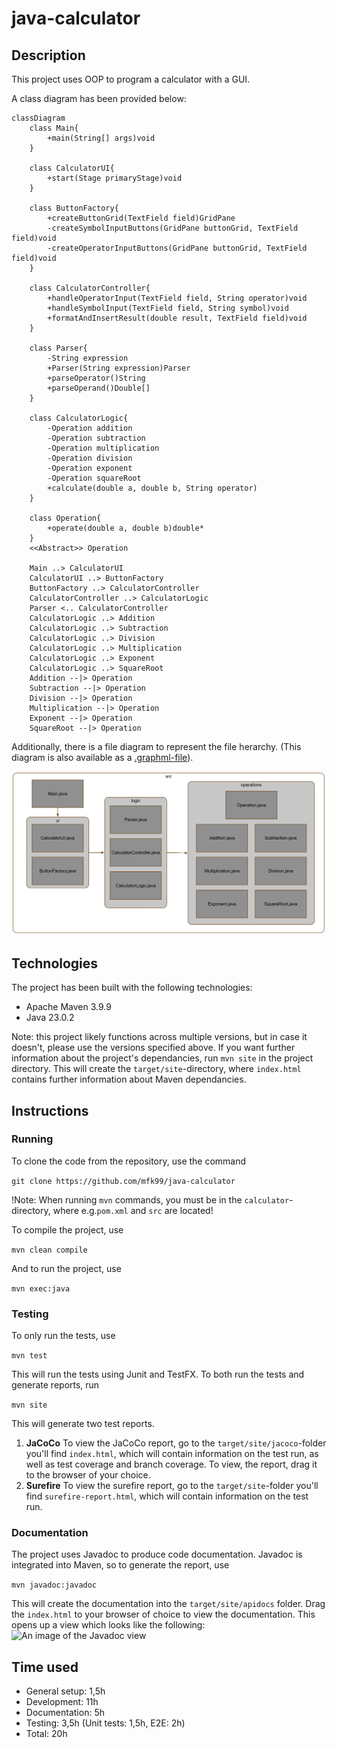 # java-calculator

## Description

This project uses OOP to program a calculator with a GUI.

A class diagram has been provided below:

```mermaid
classDiagram
    class Main{
        +main(String[] args)void
    }

    class CalculatorUI{
        +start(Stage primaryStage)void
    }

    class ButtonFactory{
        +createButtonGrid(TextField field)GridPane
        -createSymbolInputButtons(GridPane buttonGrid, TextField field)void
        -createOperatorInputButtons(GridPane buttonGrid, TextField field)void
    }

    class CalculatorController{
        +handleOperatorInput(TextField field, String operator)void
        +handleSymbolInput(TextField field, String symbol)void
        +formatAndInsertResult(double result, TextField field)void
    }

    class Parser{
        -String expression
        +Parser(String expression)Parser
        +parseOperator()String
        +parseOperand()Double[]
    }

    class CalculatorLogic{
        -Operation addition
        -Operation subtraction
        -Operation multiplication
        -Operation division
        -Operation exponent
        -Operation squareRoot
        +calculate(double a, double b, String operator)
    }

    class Operation{
        +operate(double a, double b)double*
    }
    <<Abstract>> Operation

    Main ..> CalculatorUI
    CalculatorUI ..> ButtonFactory
    ButtonFactory ..> CalculatorController
    CalculatorController ..> CalculatorLogic
    Parser <.. CalculatorController 
    CalculatorLogic ..> Addition
    CalculatorLogic ..> Subtraction
    CalculatorLogic ..> Division
    CalculatorLogic ..> Multiplication
    CalculatorLogic ..> Exponent
    CalculatorLogic ..> SquareRoot
    Addition --|> Operation
    Subtraction --|> Operation
    Division --|> Operation
    Multiplication --|> Operation
    Exponent --|> Operation
    SquareRoot --|> Operation
```

Additionally, there is a file diagram to represent the file herarchy.
(This diagram is also available as a [.graphml-file](assets/java-calculator.graphml)).

![An image representing the file hierarchy](assets/file-diagram.png)

## Technologies

The project has been built with the following technologies:

- Apache Maven 3.9.9
- Java 23.0.2

Note: this project likely functions across multiple versions, but in case it doesn't, please use the versions specified above.
If you want further information about the project's dependancies, run
`mvn site` in the project directory. This will create the `target/site`-directory, where `index.html` contains further information about Maven dependancies.

## Instructions

### Running

To clone the code from the repository, use the command

`git clone https://github.com/mfk99/java-calculator`

!Note: When running `mvn` commands, you must be in the `calculator`-directory, where e.g.`pom.xml` and `src` are located!

To compile the project, use

`mvn clean compile`

And to run the project, use

`mvn exec:java`

### Testing

To only run the tests, use

`mvn test`

This will run the tests using Junit and TestFX.
To both run the tests and generate reports, run 

`mvn site`

This will generate two test reports.
1. **JaCoCo** To view the JaCoCo report, go to the `target/site/jacoco`-folder you'll find `index.html`, which will contain information on the test run, as well as test coverage and branch coverage. To view, the report, drag it to the browser of your choice.
2. **Surefire** To view the surefire report, go to the `target/site`-folder you'll find `surefire-report.html`, which will contain information on the test run.


### Documentation

The project uses Javadoc to produce code documentation.
Javadoc is integrated into Maven, so to generate the report, use 

```mvn javadoc:javadoc```

This will create the documentation into the `target/site/apidocs` folder. 
Drag the `index.html` to your browser of choice to view the documentation.
This opens up a view which looks like the following:
![An image of the Javadoc view](assets/javadoc.png)

<!---
TODO: Configure javadoc to create to seperate folder
--->

## Time used

- General setup: 1,5h
- Development: 11h
- Documentation: 5h
- Testing: 3,5h (Unit tests: 1,5h, E2E: 2h)
- Total: 20h